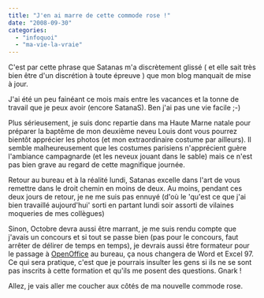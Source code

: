 ```yaml
---
title: "J'en ai marre de cette commode rose !"
date: "2008-09-30"
categories: 
  - "infoquoi"
  - "ma-vie-la-vraie"
---
```


C'est par cette phrase que Satanas m'a discrètement glissé ( et elle sait très bien être d'un discrétion à toute épreuve ) que mon blog manquait de mise à jour.

J'ai été un peu fainéant ce mois mais entre les vacances et la tonne de travail que je peux avoir (encore SatanaS). Ben j'ai pas une vie facile ;-)

Plus sérieusement, je suis donc repartie dans ma Haute Marne natale pour préparer la baptême de mon deuxième neveu Louis dont vous pourrez bientôt apprécier les photos (et mon extraordinaire costume par ailleurs). Il semble malheureusement que les costumes parisiens n'apprécient guère l'ambiance campagnarde (et les neveux jouant dans le sable) mais ce n'est pas bien grave au regard de cette magnifique journée.

Retour au bureau et à la réalité lundi, Satanas excelle dans l'art de vous remettre dans le droit chemin en moins de deux. Au moins, pendant ces deux jours de retour, je ne me suis pas ennuyé (d'où le 'qu'est ce que j'ai bien travaillé aujourd'hui' sorti en partant lundi soir assorti de vilaines moqueries de mes collègues)

Sinon, Octobre devra aussi être marrant, je me suis rendu compte que j'avais un concours et si tout se passe bien (pas pour le concours, faut arrêter de délirer de temps en temps), je devrais aussi être formateur pour le passage à [OpenOffice](http://fr.wikipedia.org/wiki/OpenOffice.org) au bureau, ça nous changera de Word et Excel 97. Ce qui sera pratique, c'est que je pourrais insulter les gens si ils ne se sont pas inscrits à cette formation et qu'ils me posent des questions. Gnark !

Allez, je vais aller me coucher aux côtés de ma nouvelle commode rose.
